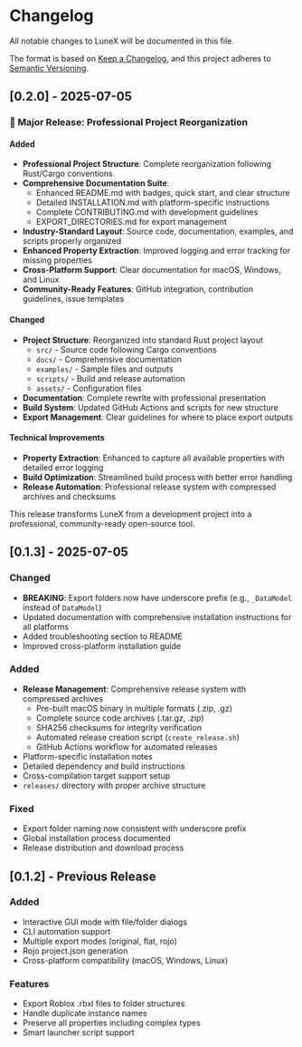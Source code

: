 # Changelog

All notable changes to LuneX will be documented in this file.

The format is based on [Keep a Changelog](https://keepachangelog.com/en/1.0.0/),
and this project adheres to [Semantic Versioning](https://semver.org/spec/v2.0.0.html).

## [0.2.0] - 2025-07-05

### 🎉 Major Release: Professional Project Reorganization

#### Added
- **Professional Project Structure**: Complete reorganization following Rust/Cargo conventions
- **Comprehensive Documentation Suite**: 
  - Enhanced README.md with badges, quick start, and clear structure
  - Detailed INSTALLATION.md with platform-specific instructions
  - Complete CONTRIBUTING.md with development guidelines
  - EXPORT_DIRECTORIES.md for export management
- **Industry-Standard Layout**: Source code, documentation, examples, and scripts properly organized
- **Enhanced Property Extraction**: Improved logging and error tracking for missing properties
- **Cross-Platform Support**: Clear documentation for macOS, Windows, and Linux
- **Community-Ready Features**: GitHub integration, contribution guidelines, issue templates

#### Changed
- **Project Structure**: Reorganized into standard Rust project layout
  - `src/` - Source code following Cargo conventions
  - `docs/` - Comprehensive documentation
  - `examples/` - Sample files and outputs
  - `scripts/` - Build and release automation
  - `assets/` - Configuration files
- **Documentation**: Complete rewrite with professional presentation
- **Build System**: Updated GitHub Actions and scripts for new structure
- **Export Management**: Clear guidelines for where to place export outputs

#### Technical Improvements
- **Property Extraction**: Enhanced to capture all available properties with detailed error logging
- **Build Optimization**: Streamlined build process with better error handling
- **Release Automation**: Professional release system with compressed archives and checksums

This release transforms LuneX from a development project into a professional, community-ready open-source tool.

## [0.1.3] - 2025-07-05

### Changed
- **BREAKING**: Export folders now have underscore prefix (e.g., `_DataModel` instead of `DataModel`)
- Updated documentation with comprehensive installation instructions for all platforms
- Added troubleshooting section to README
- Improved cross-platform installation guide

### Added
- **Release Management**: Comprehensive release system with compressed archives
  - Pre-built macOS binary in multiple formats (.zip, .gz)
  - Complete source code archives (.tar.gz, .zip)
  - SHA256 checksums for integrity verification
  - Automated release creation script (`create_release.sh`)
  - GitHub Actions workflow for automated releases
- Platform-specific installation notes
- Detailed dependency and build instructions
- Cross-compilation target support setup
- `releases/` directory with proper archive structure

### Fixed
- Export folder naming now consistent with underscore prefix
- Global installation process documented
- Release distribution and download process

## [0.1.2] - Previous Release

### Added
- Interactive GUI mode with file/folder dialogs
- CLI automation support
- Multiple export modes (original, flat, rojo)
- Rojo project.json generation
- Cross-platform compatibility (macOS, Windows, Linux)

### Features
- Export Roblox .rbxl files to folder structures
- Handle duplicate instance names
- Preserve all properties including complex types
- Smart launcher script support
